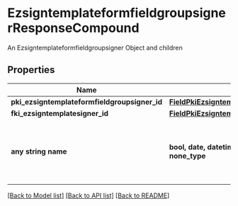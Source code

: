 # EzsigntemplateformfieldgroupsignerResponseCompound

An Ezsigntemplateformfieldgroupsigner Object and children

## Properties
Name | Type | Description | Notes
------------ | ------------- | ------------- | -------------
**pki_ezsigntemplateformfieldgroupsigner_id** | [**FieldPkiEzsigntemplateformfieldgroupsignerID**](FieldPkiEzsigntemplateformfieldgroupsignerID.md) |  | 
**fki_ezsigntemplatesigner_id** | [**FieldPkiEzsigntemplatesignerID**](FieldPkiEzsigntemplatesignerID.md) |  | 
**any string name** | **bool, date, datetime, dict, float, int, list, str, none_type** | any string name can be used but the value must be the correct type | [optional]

[[Back to Model list]](../README.md#documentation-for-models) [[Back to API list]](../README.md#documentation-for-api-endpoints) [[Back to README]](../README.md)


